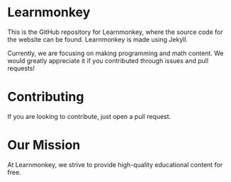 # Learnmonkey
This is the GitHub repository for Learnmonkey, where the source code for the website can be found. Learnmonkey is made using Jekyll.

Currently, we are focusing on making programming and math content. We would greatly appreciate it if you contributed through issues and pull requests!

# Contributing

If you are looking to contribute, just open a pull request.

# Our Mission

At Learnmonkey, we strive to provide high-quality educational content for free.
